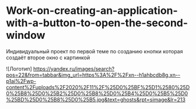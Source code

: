# Work-on-creating-an-application-with-a-button-to-open-the-second-window
 Индивидуальный проект по первой теме по созданию кнопки  которая создаёт второе окно с картинкой 

![Логотип] https://yandex.ru/images/search?pos=22&from=tabbar&img_url=https%3A%2F%2Fxn--h1ahbcdb8g.xn--p1ai%2Fwp-content%2Fuploads%2F2020%2F11%2F%25D0%25BF%25D1%2580%25D0%25B8%25D0%25B2%25D0%25B8%25D0%25B4%25D0%25B5%25D0%25BD%25D0%25B8%25D0%25B5.jpg&text=ghosts&rpt=simage&lr=213